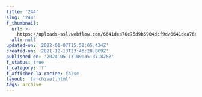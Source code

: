 ```yaml
---
title: '244'
slug: '244'
f_thumbnail:
  url: >-
    https://uploads-ssl.webflow.com/6641dea76c75d9b6904dcf9d/6641dea76c75d9b6904dd2bb_244.jpg
  alt: null
updated-on: '2022-01-07T15:52:05.424Z'
created-on: '2021-12-13T23:46:28.869Z'
published-on: '2024-05-13T09:35:37.825Z'
f_status: true
f_category: '?'
f_afficher-la-racine: false
layout: '[archive].html'
tags: archive
---
```



